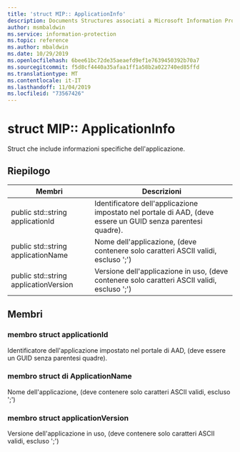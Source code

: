 ```yaml
---
title: 'struct MIP:: ApplicationInfo'
description: Documents Structures associati a Microsoft Information Protection (MIP) SDK.
author: msmbaldwin
ms.service: information-protection
ms.topic: reference
ms.author: mbaldwin
ms.date: 10/29/2019
ms.openlocfilehash: 6bee61bc72de35aeaefd9ef1e7639450392b70a7
ms.sourcegitcommit: f5d8cf4440a35afaa1ff1a58b2a022740ed85ffd
ms.translationtype: MT
ms.contentlocale: it-IT
ms.lasthandoff: 11/04/2019
ms.locfileid: "73567426"
---
```

# <a name="struct-mipapplicationinfo"></a>struct MIP:: ApplicationInfo 
Struct che include informazioni specifiche dell'applicazione.
  
## <a name="summary"></a>Riepilogo
 Membri                        | Descrizioni                                
--------------------------------|---------------------------------------------
public std::string applicationId  |  Identificatore dell'applicazione impostato nel portale di AAD, (deve essere un GUID senza parentesi quadre).
public std::string applicationName  |  Nome dell'applicazione, (deve contenere solo caratteri ASCII validi, escluso ';')
public std::string applicationVersion  |  Versione dell'applicazione in uso, (deve contenere solo caratteri ASCII validi, escluso ';')
  
## <a name="members"></a>Membri
  
### <a name="applicationid-struct-member"></a>membro struct applicationId
Identificatore dell'applicazione impostato nel portale di AAD, (deve essere un GUID senza parentesi quadre).
  
### <a name="applicationname-struct-member"></a>membro struct di ApplicationName
Nome dell'applicazione, (deve contenere solo caratteri ASCII validi, escluso ';')
  
### <a name="applicationversion-struct-member"></a>membro struct applicationVersion
Versione dell'applicazione in uso, (deve contenere solo caratteri ASCII validi, escluso ';')